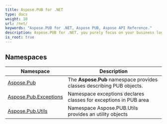 ```yaml
---
title: Aspose.PUB for .NET
type: docs
weight: 10
url: /net/
keywords: "Aspose.PUB for .NET, Aspose PUB, Aspose API Reference."
description: Aspose.PUB for .NET, you purely focus on your business logic instead of going into the underlying details of the .pub file format.
is_root: true
---
```

## Namespaces

| Namespace | Description |
| --- | --- |
| [Aspose.Pub](./aspose.pub/) | The **Aspose.Pub** namespace provides classes describing PUB objects. |
| [Aspose.Pub.Exceptions](./aspose.pub.exceptions/) | Namespace exceptions declares classes for exceptions in PUB area |
| [Aspose.Pub.Utils](./aspose.pub.utils/) | Namespace Aspose.PUB.Utils provides an utility objects |


